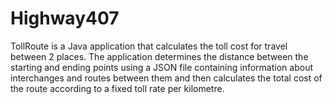 # Highway407

TollRoute is a Java application that calculates the toll cost for travel between 2 places. The application determines the distance between the starting and ending points using a JSON file containing information about interchanges and routes between them and then calculates the total cost of the route according to a fixed toll rate per kilometre.
